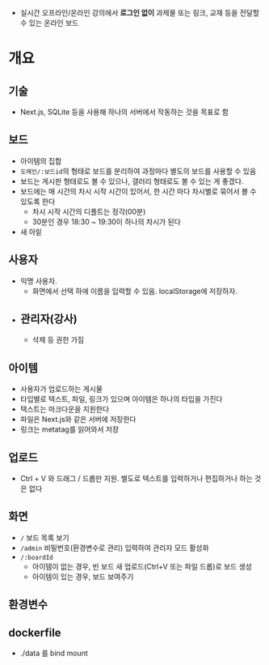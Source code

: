 - 실시간 오프라인/온라인 강의에서 **로그인 없이** 과제물 또는 링크, 교재 등을 전달할 수 있는 온라인 보드

# 개요

## 기술

- Next.js, SQLite 등을 사용해 하나의 서버에서 작동하는 것을 목표로 함

## 보드

- 아이템의 집합
- `도메인/:보드id`의 형태로 보드를 분리하여 과정마다 별도의 보드를 사용할 수 있음
- 보드는 게시판 형태로도 볼 수 있으나, 갤러리 형태로도 볼 수 있는 게 좋겠다.
- 보드에는 매 시간의 차시 시작 시간이 있어서, 한 시간 마다 차시별로 묶어서 볼 수 있도록 한다
	- 차시 시작 시간의 디폴트는 정각(00분)
	- 30분인 경우 18:30 ~ 19:30이 하나의 차시가 된다
- 새 아잍

## 사용자

- 익명 사용자.
	- 화면에서 선택 하에 이름을 입력할 수 있음. localStorage에 저장하자.
- 관리자(강사)
	- 
	- 삭제 등 권한 가짐

## 아이템

- 사용자가 업로드하는 게시물
- 타입별로 텍스트, 파일, 링크가 있으며 아이템은 하나의 타입을 가진다
- 텍스트는 마크다운을 지원한다
- 파일은 Next.js와 같은 서버에 저장한다
- 링크는 metatag를 읽어와서 저장

## 업로드

- Ctrl + V 와 드래그 / 드롭만 지원. 별도로 텍스트를 입력하거나 편집하거나 하는 것은 없다

## 화면

- `/` 보드 목록 보기
- `/admin` 비밀번호(환경변수로 관리) 입력하여 관리자 모드 활성화
- `/:boardId`
	- 아이템이 없는 경우, 빈 보드 새 업로드(Ctrl+V 또는 파일 드롭)로 보드 생성
	- 아이템이 있는 경우, 보드 보여주기

## 환경변수

## dockerfile

- ./data 를 bind mount